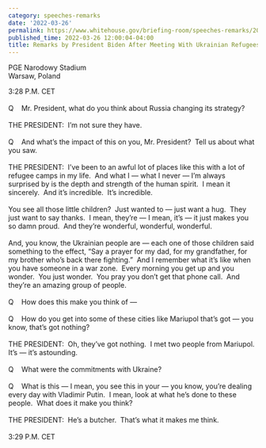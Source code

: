 ```yaml
---
category: speeches-remarks
date: '2022-03-26'
permalink: https://www.whitehouse.gov/briefing-room/speeches-remarks/2022/03/26/remarks-by-president-biden-after-meeting-with-ukrainian-refugees/
published_time: 2022-03-26 12:00:04-04:00
title: Remarks by President Biden After Meeting With Ukrainian Refugees
---
```

 
PGE Narodowy Stadium  
Warsaw, Poland

3:28 P.M. CET  
   
Q    Mr. President, what do you think about Russia changing its
strategy?  
   
THE PRESIDENT:  I’m not sure they have.  
   
Q    And what’s the impact of this on you, Mr. President?  Tell us about
what you saw.  
   
THE PRESIDENT:  I’ve been to an awful lot of places like this with a lot
of refugee camps in my life.  And what I — what I never — I’m always
surprised by is the depth and strength of the human spirit.  I mean it
sincerely.  And it’s incredible.  It’s incredible.  
   
You see all those little children?  Just wanted to — just want a hug. 
They just want to say thanks.  I mean, they’re — I mean, it’s — it just
makes you so damn proud.  And they’re wonderful, wonderful,
wonderful.   
   
And, you know, the Ukrainian people are — each one of those children
said something to the effect, “Say a prayer for my dad, for my
grandfather, for my brother who’s back there fighting.”  And I remember
what it’s like when you have someone in a war zone.  Every morning you
get up and you wonder.  You just wonder.  You pray you don’t get that
phone call.  And they’re an amazing group of people.  
   
Q    How does this make you think of —  
   
Q    How do you get into some of these cities like Mariupol that’s got —
you know, that’s got nothing?  
   
THE PRESIDENT:  Oh, they’ve got nothing.  I met two people from
Mariupol.  It’s — it’s astounding.  
   
Q    What were the commitments with Ukraine?  
   
Q    What is this — I mean, you see this in your — you know, you’re
dealing every day with Vladimir Putin.  I mean, look at what he’s done
to these people.  What does it make you think?  
   
THE PRESIDENT:  He’s a butcher.  That’s what it makes me think.   
   
3:29 P.M. CET
